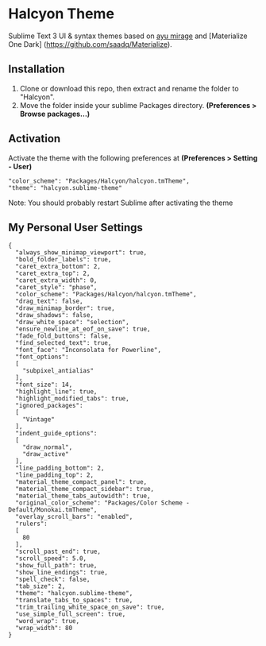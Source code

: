 # Halcyon Theme
Sublime Text 3 UI &amp; syntax themes based on [ayu mirage](https://github.com/dempfi/ayu) and [Materialize One Dark] (https://github.com/saadq/Materialize).

## Installation

1. Clone or download this repo, then extract and rename the folder to "Halcyon".
1. Move the folder inside your sublime Packages directory. **(Preferences > Browse packages...)**

## Activation

Activate the theme with the following preferences at **(Preferences > Setting - User)**

    "color_scheme": "Packages/Halcyon/halcyon.tmTheme",
    "theme": "halcyon.sublime-theme"

Note: You should probably restart Sublime after activating the theme

## My Personal User Settings
```
{
  "always_show_minimap_viewport": true,
  "bold_folder_labels": true,
  "caret_extra_bottom": 2,
  "caret_extra_top": 2,
  "caret_extra_width": 0,
  "caret_style": "phase",
  "color_scheme": "Packages/Halcyon/halcyon.tmTheme",
  "drag_text": false,
  "draw_minimap_border": true,
  "draw_shadows": false,
  "draw_white_space": "selection",
  "ensure_newline_at_eof_on_save": true,
  "fade_fold_buttons": false,
  "find_selected_text": true,
  "font_face": "Inconsolata for Powerline",
  "font_options":
  [
    "subpixel_antialias"
  ],
  "font_size": 14,
  "highlight_line": true,
  "highlight_modified_tabs": true,
  "ignored_packages":
  [
    "Vintage"
  ],
  "indent_guide_options":
  [
    "draw_normal",
    "draw_active"
  ],
  "line_padding_bottom": 2,
  "line_padding_top": 2,
  "material_theme_compact_panel": true,
  "material_theme_compact_sidebar": true,
  "material_theme_tabs_autowidth": true,
  "original_color_scheme": "Packages/Color Scheme - Default/Monokai.tmTheme",
  "overlay_scroll_bars": "enabled",
  "rulers":
  [
    80
  ],
  "scroll_past_end": true,
  "scroll_speed": 5.0,
  "show_full_path": true,
  "show_line_endings": true,
  "spell_check": false,
  "tab_size": 2,
  "theme": "halcyon.sublime-theme",
  "translate_tabs_to_spaces": true,
  "trim_trailing_white_space_on_save": true,
  "use_simple_full_screen": true,
  "word_wrap": true,
  "wrap_width": 80
}

```
